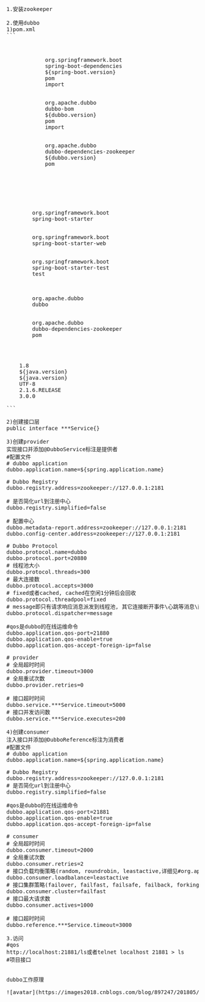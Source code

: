 <pre>

1.安装zookeeper

2.使用dubbo
1)pom.xml
```
<dependencyManagement>
	<dependencies>
		<dependency>
			<groupId>org.springframework.boot</groupId>
			<artifactId>spring-boot-dependencies</artifactId>
			<version>${spring-boot.version}</version>
			<type>pom</type>
			<scope>import</scope>
		</dependency>
		<dependency>
			<groupId>org.apache.dubbo</groupId>
			<artifactId>dubbo-bom</artifactId>
			<version>${dubbo.version}</version>
			<type>pom</type>
			<scope>import</scope>
		</dependency>
		<dependency>
			<groupId>org.apache.dubbo</groupId>
			<artifactId>dubbo-dependencies-zookeeper</artifactId>
			<version>${dubbo.version}</version>
			<type>pom</type>
		</dependency>
	</dependencies>
</dependencyManagement>

<dependencies>
	<!-- spring -->
	<dependency>
		<groupId>org.springframework.boot</groupId>
		<artifactId>spring-boot-starter</artifactId>
	</dependency>
	<dependency>
		<groupId>org.springframework.boot</groupId>
		<artifactId>spring-boot-starter-web</artifactId>
	</dependency>
	<dependency>
		<groupId>org.springframework.boot</groupId>
		<artifactId>spring-boot-starter-test</artifactId>
		<scope>test</scope>
	</dependency>

	<dependency>
		<groupId>org.apache.dubbo</groupId>
		<artifactId>dubbo</artifactId>
	</dependency>
	<dependency>
		<groupId>org.apache.dubbo</groupId>
		<artifactId>dubbo-dependencies-zookeeper</artifactId>
		<type>pom</type>
	</dependency>
</dependencies>

<properties>
	<java.version>1.8</java.version>
	<maven.compiler.source>${java.version}</maven.compiler.source>
	<maven.compiler.target>${java.version}</maven.compiler.target>
	<project.build.sourceEncoding>UTF-8</project.build.sourceEncoding>
	<spring-boot.version>2.1.6.RELEASE</spring-boot.version>
	<dubbo.version>3.0.0</dubbo.version>
</properties>
```

2)创建接口层
public interface ***Service{}

3)创建provider
实现接口并添加@DubboService标注是提供者
#配置文件
# dubbo application
dubbo.application.name=${spring.application.name}

# Dubbo Registry
dubbo.registry.address=zookeeper://127.0.0.1:2181

# 是否简化url到注册中心
dubbo.registry.simplified=false

# 配置中心
dubbo.metadata-report.address=zookeeper://127.0.0.1:2181
dubbo.config-center.address=zookeeper://127.0.0.1:2181

# Dubbo Protocol
dubbo.protocol.name=dubbo
dubbo.protocol.port=20880
# 线程池大小
dubbo.protocol.threads=300
# 最大连接数
dubbo.protocol.accepts=3000
# fixed或者cached, cached在空闲1分钟后会回收
dubbo.protocol.threadpool=fixed
# message即只有请求响应消息派发到线程池, 其它连接断开事件\心跳等消息\直接在IO线程上执行(默认all)
dubbo.protocol.dispatcher=message

#qos是dubbo的在线运维命令
dubbo.application.qos-port=21880
dubbo.application.qos-enable=true
dubbo.application.qos-accept-foreign-ip=false

# provider
# 全局超时时间
dubbo.provider.timeout=3000
# 全局重试次数
dubbo.provider.retries=0

# 接口超时时间
dubbo.service.***Service.timeout=5000
# 接口并发访问数
dubbo.service.***Service.executes=200

4)创建consumer
注入接口并添加@DubboReference标注为消费者
#配置文件
# dubbo application
dubbo.application.name=${spring.application.name}

# Dubbo Registry
dubbo.registry.address=zookeeper://127.0.0.1:2181
# 是否简化url到注册中心
dubbo.registry.simplified=false

#qos是dubbo的在线运维命令
dubbo.application.qos-port=21881
dubbo.application.qos-enable=true
dubbo.application.qos-accept-foreign-ip=false

# consumer
# 全局超时时间
dubbo.consumer.timeout=2000
# 全局重试次数
dubbo.consumer.retries=2
# 接口负载均衡策略(random, roundrobin, leastactive,详细见#org.apache.dubbo.common.constants.LoadbalanceRules)
dubbo.consumer.loadbalance=leastactive
# 接口集群策略(failover, failfast, failsafe, failback, forking, 详细见#org.apache.dubbo.common.constants.ClusterRules)
dubbo.consumer.cluster=failfast
# 接口最大请求数
dubbo.consumer.actives=1000

# 接口超时时间
dubbo.reference.***Service.timeout=3000

3.访问
#qos
http://localhost:21881/ls或者telnet localhost 21881 > ls
#项目接口


dubbo工作原理

![avatar](https://images2018.cnblogs.com/blog/897247/201805/897247-20180503190329662-1922174585.png)

</pre>
